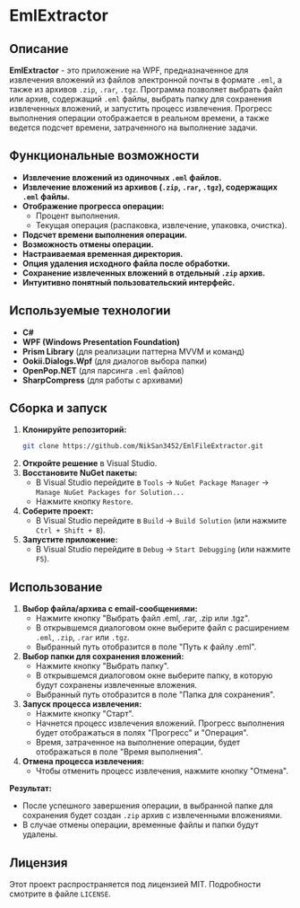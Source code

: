 # EmlExtractor

## Описание

**EmlExtractor** - это приложение на WPF, предназначенное для извлечения вложений из файлов электронной почты в формате `.eml`, а также из архивов `.zip`, `.rar`, `.tgz`. Программа позволяет выбрать файл или архив, содержащий `.eml` файлы, выбрать папку для сохранения извлеченных вложений, и запустить процесс извлечения. Прогресс выполнения операции отображается в реальном времени, а также ведется подсчет времени, затраченного на выполнение задачи.

## Функциональные возможности

*   **Извлечение вложений из одиночных `.eml` файлов.**
*   **Извлечение вложений из архивов (`.zip`, `.rar`, `.tgz`), содержащих `.eml` файлы.**
*   **Отображение прогресса операции:**
    *   Процент выполнения.
    *   Текущая операция (распаковка, извлечение, упаковка, очистка).
*   **Подсчет времени выполнения операции.**
*   **Возможность отмены операции.**
*   **Настраиваемая временная директория.**
*   **Опция удаления исходного файла после обработки.**
*   **Сохранение извлеченных вложений в отдельный `.zip` архив.**
*   **Интуитивно понятный пользовательский интерфейс.**

## Используемые технологии

*   **C#**
*   **WPF (Windows Presentation Foundation)**
*   **Prism Library** (для реализации паттерна MVVM и команд)
*   **Ookii.Dialogs.Wpf** (для диалогов выбора папки)
*   **OpenPop.NET** (для парсинга `.eml` файлов)
*   **SharpCompress** (для работы с архивами)

## Сборка и запуск

1. **Клонируйте репозиторий:**
    ```bash
    git clone https://github.com/NikSan3452/EmlFileExtractor.git
    ```
2. **Откройте решение** в Visual Studio.
3. **Восстановите NuGet пакеты:**
    *   В Visual Studio перейдите в `Tools` -> `NuGet Package Manager` -> `Manage NuGet Packages for Solution...`
    *   Нажмите кнопку `Restore`.
4. **Соберите проект:**
    *   В Visual Studio перейдите в `Build` -> `Build Solution` (или нажмите `Ctrl + Shift + B`).
5. **Запустите приложение:**
    *   В Visual Studio перейдите в `Debug` -> `Start Debugging` (или нажмите `F5`).

## Использование

1. **Выбор файла/архива с email-сообщениями:**
    *   Нажмите кнопку "Выбрать файл .eml, .rar, .zip или .tgz".
    *   В открывшемся диалоговом окне выберите файл с расширением `.eml`, `.zip`, `.rar` или `.tgz`.
    *   Выбранный путь отобразится в поле "Путь к файлу .eml".
2. **Выбор папки для сохранения вложений:**
    *   Нажмите кнопку "Выбрать папку".
    *   В открывшемся диалоговом окне выберите папку, в которую будут сохранены извлеченные вложения.
    *   Выбранный путь отобразится в поле "Папка для сохранения".
3. **Запуск процесса извлечения:**
    *   Нажмите кнопку "Старт".
    *   Начнется процесс извлечения вложений. Прогресс выполнения будет отображаться в полях "Прогресс" и "Операция".
    *   Время, затраченное на выполнение операции, будет отображаться в поле "Время выполнения".
4. **Отмена процесса извлечения:**
    *   Чтобы отменить процесс извлечения, нажмите кнопку "Отмена".

**Результат:**

*   После успешного завершения операции, в выбранной папке для сохранения будет создан `.zip` архив с извлеченными вложениями.
*   В случае отмены операции, временные файлы и папки будут удалены.

## Лицензия

Этот проект распространяется под лицензией MIT. Подробности смотрите в файле `LICENSE`.
